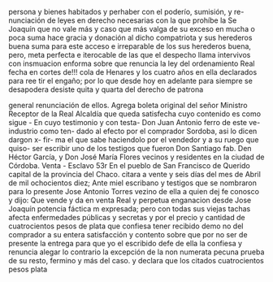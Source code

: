 persona y bienes habitados y perhaber con el poderío, sumisión, y re- nunciación de leyes en derecho necesarias con la que prohíbe la
Se Joaquín que no vale más y caso que más valga de su exceso en mucha o poca suma hace gracia y donación al dicho compatriota y sus herederos buena suma para este acceso e irreparable de los
sus herederos buena, pero, meta perfecta e iterocable de las que el despecho llama intervivos con insmuacion enforma sobre que renuncia la ley del ordenamiento Real fecha en cortes de!!! cola de Henares y los cuatro años en ella declarados para ree
tir el engaño; por lo que desde hoy en adelante para siempre se desapodera desiste quita y quarta del derecho de patrona

general renunciación de ellos. Agrega boleta original del señor Ministro Receptor de la Real Alcaldía que queda satisfecha cuyo contenido es como sigue - En cuyo testimonio y con testa-
Don Juan Antonio ferro de este ve- industrio como ten- dado al efecto por el comprador Sordoba, asi lo dicen dargon x- fir- ma el que sabe haciendolo por el vendedor y a su ruego que quiso- ser escribir uno de los testigos que fueron Don Santiago fab. Den
Héctor García, y Don José María Flores vecinos y residentes en la ciudad de Córdoba.
Venta - Esclavo
53r
En el pueblo de San Francisco de Querido capital de la provincia del
Chaco.
citara a vente y seis días del mes de Abril de mil ochocientos diez; Ante miel escribano y testigos que se nombraron para lo presente Jose Antonio Torres vezino de ella a quien dej fe conosco y dijo: Que vende y da en venta Real y perpetua enganacion desde
Jose Joaquín
potencia fáctica m expresada; pero con todas sus viejas tachas afecta enfermedades públicas y secretas y por el precio y cantidad de cuatrocientos pesos de plata que confiesa tener recibido demo no del comprador a su entera satisfacción y contento sobre que
por no ser de presente la entrega para que yo el escribido defe
de ella la confiesa y renuncia alegar lo contrario la excepción
de la non numerata pecuna prueba de su resto, fermino y
más del caso. y declara que los citados cuatrocientos pesos plata